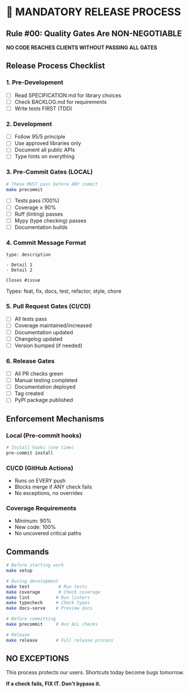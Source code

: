 # 🚨 MANDATORY RELEASE PROCESS

## Rule #00: Quality Gates Are NON-NEGOTIABLE

**NO CODE REACHES CLIENTS WITHOUT PASSING ALL GATES**

## Release Process Checklist

### 1. Pre-Development
- [ ] Read SPECIFICATION.md for library choices
- [ ] Check BACKLOG.md for requirements
- [ ] Write tests FIRST (TDD)

### 2. Development
- [ ] Follow 95/5 principle
- [ ] Use approved libraries only
- [ ] Document all public APIs
- [ ] Type hints on everything

### 3. Pre-Commit Gates (LOCAL)
```bash
# These MUST pass before ANY commit
make precommit
```
- [ ] Tests pass (100%)
- [ ] Coverage ≥ 90%
- [ ] Ruff (linting) passes
- [ ] Mypy (type checking) passes
- [ ] Documentation builds

### 4. Commit Message Format
```
type: description

- Detail 1
- Detail 2

Closes #issue
```

Types: feat, fix, docs, test, refactor, style, chore

### 5. Pull Request Gates (CI/CD)
- [ ] All tests pass
- [ ] Coverage maintained/increased
- [ ] Documentation updated
- [ ] Changelog updated
- [ ] Version bumped (if needed)

### 6. Release Gates
- [ ] All PR checks green
- [ ] Manual testing completed
- [ ] Documentation deployed
- [ ] Tag created
- [ ] PyPI package published

## Enforcement Mechanisms

### Local (Pre-commit hooks)
```bash
# Install hooks (one time)
pre-commit install
```

### CI/CD (GitHub Actions)
- Runs on EVERY push
- Blocks merge if ANY check fails
- No exceptions, no overrides

### Coverage Requirements
- Minimum: 90%
- New code: 100%
- No uncovered critical paths

## Commands

```bash
# Before starting work
make setup

# During development
make test           # Run tests
make coverage       # Check coverage
make lint          # Run linters
make typecheck     # Check types
make docs-serve    # Preview docs

# Before committing
make precommit     # Run ALL checks

# Release
make release       # Full release process
```

## NO EXCEPTIONS

This process protects our users. Shortcuts today become bugs tomorrow.

**If a check fails, FIX IT. Don't bypass it.**